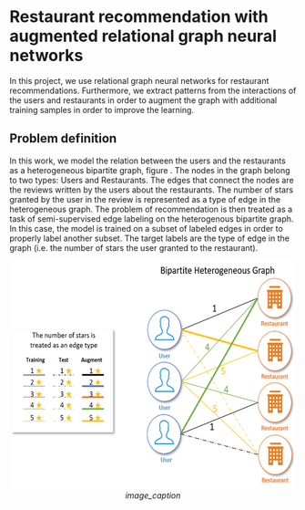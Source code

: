 # Restaurant recommendation with augmented relational graph neural networks

In this project, we use relational graph neural networks for restaurant recommendations. Furthermore, we extract patterns from the interactions of the users and restaurants in order to augment the graph with additional training samples in order to improve the learning.

## Problem definition
In this work, we model the relation between the users and the restaurants as a heterogeneous bipartite graph, figure . The nodes in the graph belong to two types: Users and Restaurants. The edges that connect the nodes are the reviews written by the users about the restaurants. The number of stars granted by the user in the review is represented as a type of edge in the heterogeneous graph. The problem of recommendation is then treated as a task of semi-supervised edge labeling on the heterogenous bipartite graph. In this case, the model is trained on a subset of labeled edges in order to properly label another subset. The target labels are the type of edge in the graph (i.e. the number of stars the user granted to the restaurant).

<p align="center">
  <img width="500" height="400" src="https://github.com/MarounHaddad/Restaurant-recommendation-with-augmented-relational-graph-neural-networks/blob/main/images/bipartite%20heterogenous%20graph.png">  
  <em>image_caption</em>
</p>

